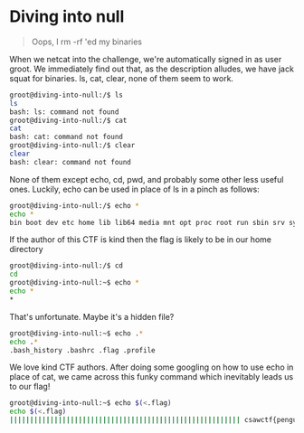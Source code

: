 # Diving into null
> Oops, I rm -rf 'ed my binaries

When we netcat into the challenge, we're automatically signed in as user groot. We immediately find out that, as the description alludes, we have jack squat for binaries. ls, cat, clear, none of them seem to work.

```sh
groot@diving-into-null:/$ ls
ls
bash: ls: command not found
groot@diving-into-null:/$ cat
cat
bash: cat: command not found
groot@diving-into-null:/$ clear
clear
bash: clear: command not found
```

None of them except echo, cd, pwd, and probably some other less useful ones. Luckily, echo can be used in place of ls in a pinch as follows:

```sh
groot@diving-into-null:/$ echo *
echo *
bin boot dev etc home lib lib64 media mnt opt proc root run sbin srv sys tmp usr var
```

If the author of this CTF is kind then the flag is likely to be in our home directory

```sh
groot@diving-into-null:/$ cd
cd
groot@diving-into-null:~$ echo *
echo *
*
```

That's unfortunate. Maybe it's a hidden file?

```sh
groot@diving-into-null:~$ echo .*
echo .*
.bash_history .bashrc .flag .profile
```

We love kind CTF authors. After doing some googling on how to use echo in place of cat, we came across this funky command which inevitably leads us to our flag!

```sh
groot@diving-into-null:~$ echo $(<.flag)
echo $(<.flag)
||||||||||||||||||||||||||||||||||||||||||||||||||||||||| csawctf{penguins_are_just_birds_with_tuxedos} ||| |||||||||||||||||||||||||||||||||||||||||||||||||||||
```
